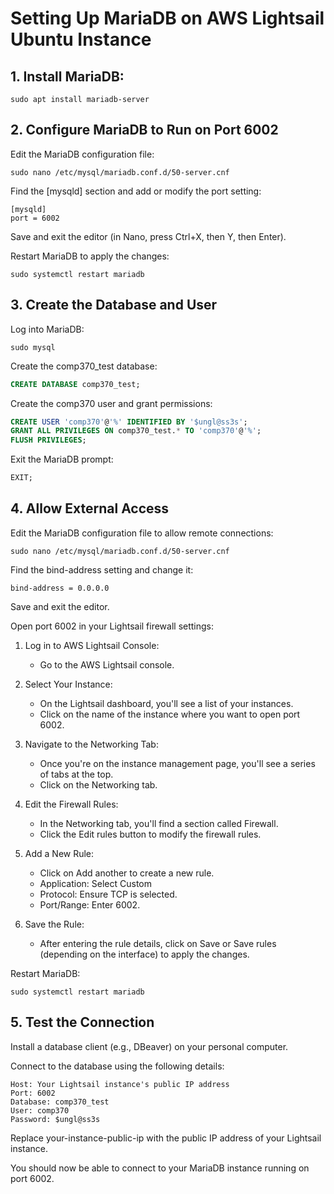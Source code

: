 # Setting Up MariaDB on AWS Lightsail Ubuntu Instance

## 1. Install MariaDB:
```
sudo apt install mariadb-server
```

## 2. Configure MariaDB to Run on Port 6002
Edit the MariaDB configuration file:

```
sudo nano /etc/mysql/mariadb.conf.d/50-server.cnf
```

Find the [mysqld] section and add or modify the port setting:

```
[mysqld]
port = 6002
```

Save and exit the editor (in Nano, press Ctrl+X, then Y, then Enter).

Restart MariaDB to apply the changes:

```
sudo systemctl restart mariadb
```

## 3. Create the Database and User
Log into MariaDB:

```
sudo mysql
```

Create the comp370_test database:

```sql
CREATE DATABASE comp370_test;
```

Create the comp370 user and grant permissions:

```sql
CREATE USER 'comp370'@'%' IDENTIFIED BY '$ungl@ss3s';
GRANT ALL PRIVILEGES ON comp370_test.* TO 'comp370'@'%';
FLUSH PRIVILEGES;
```

Exit the MariaDB prompt:

```sql
EXIT;
```

## 4. Allow External Access
Edit the MariaDB configuration file to allow remote connections:

```
sudo nano /etc/mysql/mariadb.conf.d/50-server.cnf
```

Find the bind-address setting and change it:

```
bind-address = 0.0.0.0
```

Save and exit the editor.

Open port 6002 in your Lightsail firewall settings:

1. Log in to AWS Lightsail Console:
   - Go to the AWS Lightsail console.

2. Select Your Instance:
   - On the Lightsail dashboard, you'll see a list of your instances.
   - Click on the name of the instance where you want to open port 6002.

3. Navigate to the Networking Tab:
   - Once you're on the instance management page, you'll see a series of tabs at the top.
   - Click on the Networking tab.

4. Edit the Firewall Rules:
   - In the Networking tab, you'll find a section called Firewall.
   - Click the Edit rules button to modify the firewall rules.

5. Add a New Rule:
   - Click on Add another to create a new rule.
   - Application: Select Custom
   - Protocol: Ensure TCP is selected.
   - Port/Range: Enter 6002.

6. Save the Rule:
   - After entering the rule details, click on Save or Save rules (depending on the interface) to apply the changes.

Restart MariaDB:

```
sudo systemctl restart mariadb
```

## 5. Test the Connection
Install a database client (e.g., DBeaver) on your personal computer.

Connect to the database using the following details:
```
Host: Your Lightsail instance's public IP address
Port: 6002
Database: comp370_test
User: comp370
Password: $ungl@ss3s
```
Replace your-instance-public-ip with the public IP address of your Lightsail instance.

You should now be able to connect to your MariaDB instance running on port 6002.
